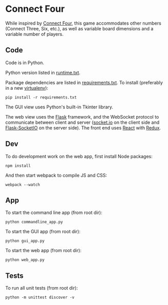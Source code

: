 # Connect Four

While inspired by
[Connect Four](https://en.wikipedia.org/wiki/Connect_Four),
this game accommodates other numbers (Connect Three, Six, etc.),
as well as variable board dimensions and a variable number of players.


## Code

Code is in Python.

Python version listed in [runtime.txt](runtime.txt).

Package dependencies are listed in [requirements.txt](requirements.txt).
To install (preferably in a new [virtualenv](https://virtualenv.pypa.io)):
```
pip install -r requirements.txt
```

The GUI view uses Python's built-in Tkinter library.

The web view uses the [Flask](http://flask.pocoo.org/) framework, and the
WebSocket protocol to communicate between client and server
([socket.io](http://socket.io/) on the client side and
[Flask-SocketIO](https://flask-socketio.readthedocs.io/en/latest/) on the
server side).
The front end uses [React](https://facebook.github.io/react/)
with [Redux](http://redux.js.org/).


## Dev

To do development work on the web app, first install Node packages:
```
npm install
```

And then start webpack to compile JS and CSS:
```
webpack --watch
```


## App

To start the command line app (from root dir):
```
python commandline_app.py
```

To start the GUI app (from root dir):
```
python gui_app.py
```

To start the web app (from root dir):
```
python web_app.py
```


## Tests

To run all unit tests (from root dir):
```
python -m unittest discover -v
```
